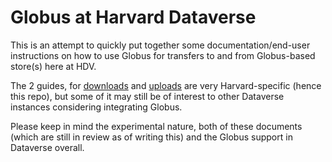 Globus at Harvard Dataverse
===========================

This is an attempt to quickly put together some documentation/end-user instructions on how to use Globus for transfers to and from Globus-based store(s) here at HDV.

The 2 guides, for [downloads](download.md) and [uploads](upload.md) are very Harvard-specific (hence this repo), but some of it may still be of interest to other Dataverse instances considering integrating Globus.

Please keep in mind the experimental nature, both of these documents (which are still in review as of writing this) and the Globus support in Dataverse overall. 